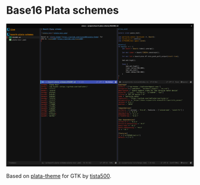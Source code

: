 # Base16 Plata schemes

![Plata Dark](plata-dark.png)

Based on [plata-theme](https://gitlab.com/tista500/plata-theme) for
GTK by [tista500](https://gitlab.com/tista500).
